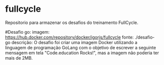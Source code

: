 # fullcycle
Repositorio para armazenar os desafios do treinamento FullCycle.

#Desafio go:
    imagem: https://hub.docker.com/repository/docker/igorjs/fullcycle
    fonte: ./desafio-go
    descrição: O desafio foi criar uma imagem Docker utilizando a linguagem de programação GoLang com o objetivo de escrever a seguinte mensagem em tela "Code.education Rocks!", mas a imagem não poderia ter mais de 2MB.